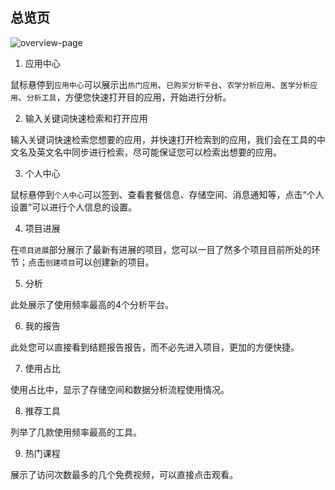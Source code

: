 ## 总览页

![overview-page](./img/overview-page.png)

1. 应用中心

鼠标悬停到`应用中心`可以展示出`热门应用`、`已购买分析平台`、`农学分析应用`、`医学分析应用`、`分析工具`，方便您快速打开目的应用，开始进行分析。

2. 输入关键词快速检索和打开应用

输入关键词快速检索您想要的应用，并快速打开检索到的应用，我们会在工具的中文名及英文名中同步进行检索，尽可能保证您可以检索出想要的应用。

3. 个人中心

鼠标悬停到`个人中心`可以签到、查看套餐信息、存储空间、消息通知等，点击“个人设置”可以进行个人信息的设置。

4. 项目进展

在`项目进展`部分展示了最新有进展的项目，您可以一目了然多个项目目前所处的环节；点击`创建项目`可以创建新的项目。

5. 分析

此处展示了使用频率最高的4个分析平台。

6. 我的报告

此处您可以直接看到结题报告报告，而不必先进入项目，更加的方便快捷。

7. 使用占比

使用占比中，显示了存储空间和数据分析流程使用情况。

8. 推荐工具

列举了几款使用频率最高的工具。

9. 热门课程

展示了访问次数最多的几个免费视频，可以直接点击观看。